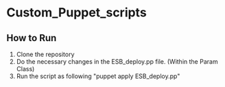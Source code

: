 Custom_Puppet_scripts
=====================

How to Run
----------
1.  Clone the repository
2.  Do the necessary changes in the ESB_deploy.pp file. (Within the Param Class)
3.  Run the script as following "puppet apply ESB_deploy.pp"
